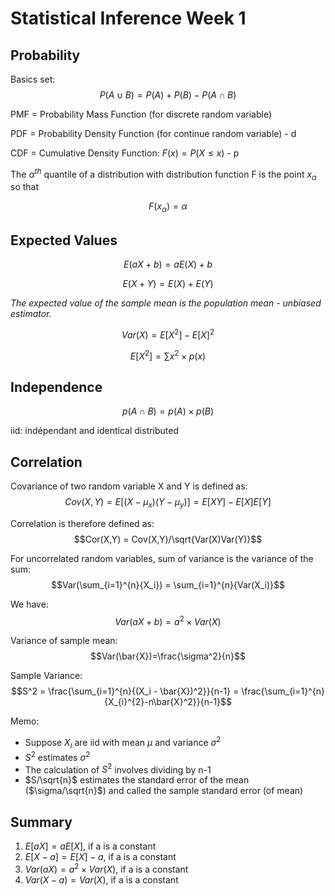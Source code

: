 # Statistical Inference Week 1

## Probability
Basics set:
$$P(A∪B)=P(A)+P(B)−P(A∩B)$$

PMF = Probability Mass Function (for discrete random variable)

PDF = Probability Density Function (for continue random variable) - d

CDF = Cumulative Density Function: $F(x) = P(X\le x)$ - p

The $α^{th}$ quantile of a distribution with distribution function F is the point $x_α$ so that

$$F(x_α)=α$$

## Expected Values

$$E(aX+b) = aE(X) + b$$

$$E(X+Y) = E(X) + E(Y)$$

*The expected value of the sample mean is the population mean - unbiased estimator.*

$$Var(X) = E[X^2] - E[X]^2$$

$$E[X^2] = \sum x^2\times p(x)$$

## Independence
$$p(A\cap B) = p(A) \times p(B)$$

iid: indépendant and identical distributed

## Correlation
Covariance of two random variable X and Y is defined as:
$$Cov(X,Y) = E[(X-\mu_x)(Y-\mu_y)] = E[XY] - E[X]E[Y]$$

Correlation is therefore defined as:
$$Cor(X,Y) = Cov(X,Y)/\sqrt{Var(X)Var(Y)}$$

For uncorrelated random variables, sum of variance is the variance of the sum:
$$Var(\sum_{i=1}^{n}{X_i}) = \sum_{i=1}^{n}{Var(X_i)}$$

We have:
$$Var(aX+b) = a^2\times Var(X)$$

Variance of sample mean:
$$Var(\bar{X})=\frac{\sigma^2}{n}$$

Sample Variance:
$$S^2 = \frac{\sum_{i=1}^{n}{(X_i - \bar{X})^2}}{n-1} = \frac{\sum_{i=1}^{n}{X_{i}^{2}-n\bar{X}^2}}{n-1}$$

Memo:

- Suppose $X_i$ are iid with mean $\mu$ and variance $\sigma^2$
- $S^2$ estimates $\sigma^2$
- The calculation of $S^2$ involves dividing by n-1
- $S/\sqrt{n}$ estimates the standard error of the mean ($\sigma/\sqrt{n}$) and called the sample standard error (of mean)

## Summary
1. $E[aX]=aE[X]$, if a is a constant 
2. $E[X−a]=E[X]−a$, if a is a constant 
3. $Var(aX)=a^2\times Var(X)$, if a is a constant 
4. $Var(X−a)=Var(X)$, if a is a constant 